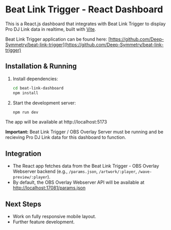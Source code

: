 # Beat Link Trigger - React Dashboard

This is a React.js dashboard that integrates with Beat Link Trigger to display Pro DJ Link data in realtime, built with [Vite](https://vitejs.dev/).

Beat Link Trigger application can be found here: [https://github.com/Deep-Symmetry/beat-link-trigger](https://github.com/Deep-Symmetry/beat-link-trigger)

## Installation & Running

1. Install dependencies:

   ```sh
   cd beat-link-dashboard
   npm install
   ```
2. Start the development server:

   ```sh
   npm run dev
   ```
   
The app will be available at http://localhost:5173

**Important:** Beat Link Trigger / OBS Overlay Server must be running and be recieving Pro DJ Link data for this dashboard to function.


## Integration

- The React app fetches data from the Beat Link Trigger - OBS Overlay Webserver backend (e.g., `/params.json`, `/artwork/:player`, `/wave-preview/:player`).
- By default, the OBS Overlay Webserver API will be available at [http://localhost:17081/params.json](http://localhost:17081/params.json)


## Next Steps

- Work on fully responsive mobile layout.
- Further feature development.
